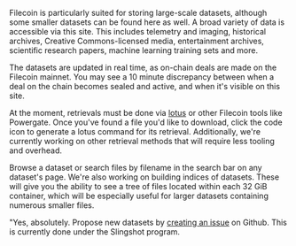 Filecoin is particularly suited for storing large-scale datasets, although some smaller datasets can be found here as well. A broad variety of data is ​accessible via this site. This includes telemetry and imaging, historical archives, Creative Commons-licensed media, entertainment archives, scientific research papers, machine learning training sets and more.

The datasets are updated in real time, as on-chain deals are made on the Filecoin mainnet. You may see a 10 minute discrepancy between when a deal on the chain becomes sealed and active, and when it's visible on this site.

At the moment, retrievals must be done via [lotus](https://lotus.filecoin.io/) or other Filecoin tools like Powergate. Once you've found a file you'd like to download, click the code icon to generate a lotus command for its retrieval. Additionally, we're currently working on other retrieval methods that will require less tooling and overhead.

Browse a dataset or search files by filename in the search bar on any dataset's page. We're also working on building indices of datasets. These will give you the ability to see a tree of files located within each 32 GiB container, which will be especially useful for larger datasets containing numerous smaller files.

"Yes, absolutely. Propose new datasets by [creating an issue](https://github.com/filecoin-project/slingshot/issues/new/choose) on Github. This is currently done under the Slingshot program.